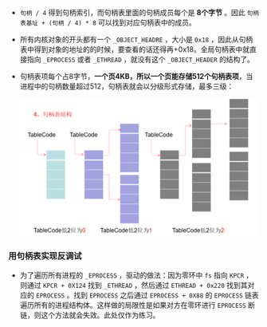 + `句柄 / 4` 得到句柄索引，而句柄表里面的句柄成员每个是 **8个字节** 。因此 `句柄表基址 + (句柄 / 4) * 8` 可以找到对应句柄表中的成员。

+ 所有内核对象的开头都有一个 `_OBJECT_HEADRE` ，大小是 `0x18` ，因此从句柄表中得到对象的地址的的时候，要查看的话还得再+0x18。全局句柄表中就直接指向 `_EPROCESS` 或者 `_ETHREAD` ，就没有这个 `_OBJECT_HEADER` 的结构了。

+ 句柄表项每个占8字节，**一个页4KB，所以一个页能存储512个句柄表项**，当进程中的句柄数量超过512，句柄表就会以分级形式存储，最多三级：

  ![image-20210214155516674](https://raw.githubusercontent.com/smallzhong/picgo-pic-bed/master/image-20210214155516674.png)



### 用句柄表实现反调试

+ 为了遍历所有进程的 `_EPROCESS` ，驱动的做法：因为零环中 `fs` 指向 `KPCR` ，则通过 `KPCR + 0X124` 找到 `_ETHREAD` ，然后通过 `ETHREAD + 0x220` 找到其对应的 `EPROCESS` 。找到 `EPROCESS` 之后通过 `EPROCESS + 0X88` 的 `EPROCESS` 链表遍历所有的进程结构体。这样做的局限性是如果对方在零环进行 `EPROCESS` 断链，则这个方法就会失效。此处仅作为练习。

